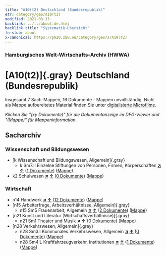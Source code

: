 ```yaml
---
title: "A10(t2) Deutschland (Bundesrepublik)"
etr: category/geo/A10(t2)
modified: 2021-03-13
backlink: ../../about.de.html
backlink-title: "Systematik-Übersicht"
fn-stub: about
x-canonical: https://pm20.zbw.eu/category/geo/s/A10(t2)
---
```


### Hamburgisches Welt-Wirtschafts-Archiv (HWWA)
# [A10(t2)]{.gray}&#8201; Deutschland (Bundesrepublik)&#160; 




Insgesamt 7 Sach-Mappen, 16 Dokumente - Mappen unvollständig.
Nicht als Mappe aufbereitetes Material finden Sie unter [digitalisierte Microfilme](/film/h1_sh.de.html).

_Klicken Sie "(xy Dokumente)" für die Dokumentanzeige im DFG-Viewer und "(Mappe)" für Mappeninformation._

## Sacharchiv




### Wissenschaft und Bildungswesen

- [k Wissenschaft und Bildungswesen, Allgemein]{.gray}
  - k Sm7.II Einzelne Stiftungen von Personen, Firmen, Körperschaften [**&nearr;**](../../../subject/i/187226/about.de.html "Einzelne Stiftungen von Personen, Firmen, Körperschaften (in der ganzen Welt)") [**&uarr;**](../../../subject/about.de.html#k_Sm7.II "Sachsystematik") (<a href="https://pm20.zbw.eu/dfgview/sh/187232,187226" title="über: Deutschland (Bundesrepublik) : Einzelne Stiftungen von Personen, Firmen, Körperschaften" target="_blank">1 Dokumente</a>) ([Mappe](../../../../folder/sh/1872xx/187232/1872xx/187226/about.de.html))
- k2 Schulwesen [**&nearr;**](../../../subject/i/144739/about.de.html "Schulwesen (in der ganzen Welt)") [**&uarr;**](../../../subject/about.de.html#k2 "Sachsystematik") (<a href="https://pm20.zbw.eu/dfgview/sh/187232,144739" title="über: Deutschland (Bundesrepublik) : Schulwesen" target="_blank">0 Dokumente</a>) ([Mappe](../../../../folder/sh/1872xx/187232/1447xx/144739/about.de.html))

### Wirtschaft

- n14 Handwerk [**&nearr;**](../../../subject/i/145135/about.de.html "Handwerk (in der ganzen Welt)") [**&uarr;**](../../../subject/about.de.html#n14 "Sachsystematik") (<a href="https://pm20.zbw.eu/dfgview/sh/187232,145135" title="über: Deutschland (Bundesrepublik) : Handwerk" target="_blank">12 Dokumente</a>) ([Mappe](../../../../folder/sh/1872xx/187232/1451xx/145135/about.de.html))
- [n15 Arbeiterfrage, Arbeitsverhältnisse, Allgemein]{.gray}
  - n15 Sm5 Frauenarbeit, Allgemein [**&nearr;**](../../../subject/i/145166/about.de.html "Frauenarbeit, Allgemein (in der ganzen Welt)") [**&uarr;**](../../../subject/about.de.html#n15_Sm5 "Sachsystematik") (<a href="https://pm20.zbw.eu/dfgview/sh/187232,145166" title="über: Deutschland (Bundesrepublik) : Frauenarbeit, Allgemein" target="_blank">2 Dokumente</a>) ([Mappe](../../../../folder/sh/1872xx/187232/1451xx/145166/about.de.html))
- [n21 Kunst und Literatur (Wirtschaftsverhältnisse)]{.gray}
  - n21 Sm1 Theater und Musik [**&nearr;**](../../../subject/i/145297/about.de.html "Theater und Musik (in der ganzen Welt)") [**&uarr;**](../../../subject/about.de.html#n21_Sm1 "Sachsystematik") (<a href="https://pm20.zbw.eu/dfgview/sh/187232,145297" title="über: Deutschland (Bundesrepublik) : Theater und Musik" target="_blank">0 Dokumente</a>) ([Mappe](../../../../folder/sh/1872xx/187232/1452xx/145297/about.de.html))
- [n28 Verkehrswesen, Allgemein]{.gray}
  - n28 Sm3.I Kommunales Verkehrswesen, Allgemein [**&nearr;**](../../../subject/i/145513/about.de.html "Kommunales Verkehrswesen, Allgemein (in der ganzen Welt)") [**&uarr;**](../../../subject/about.de.html#n28_Sm3.I "Sachsystematik") (<a href="https://pm20.zbw.eu/dfgview/sh/187232,145513" title="über: Deutschland (Bundesrepublik) : Kommunales Verkehrswesen, Allgemein" target="_blank">0 Dokumente</a>) ([Mappe](../../../../folder/sh/1872xx/187232/1455xx/145513/about.de.html))
  - n28 Sm4.L Kraftfahrzeugverkehr, Institutionen [**&nearr;**](../../../subject/i/199515/about.de.html "Kraftfahrzeugverkehr, Institutionen (in der ganzen Welt)") [**&uarr;**](../../../subject/about.de.html#n28_Sm4.L "Sachsystematik") (<a href="https://pm20.zbw.eu/dfgview/sh/187232,199515" title="über: Deutschland (Bundesrepublik) : Kraftfahrzeugverkehr, Institutionen" target="_blank">1 Dokumente</a>) ([Mappe](../../../../folder/sh/1872xx/187232/1995xx/199515/about.de.html))


